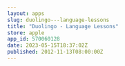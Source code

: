 ```yaml
---
layout: apps
slug: duolingo---language-lessons
title: "Duolingo - Language Lessons"
store: apple
app_id: 570060128
date: 2023-05-15T18:37:02Z
published: 2012-11-13T08:00:00Z
---
```

